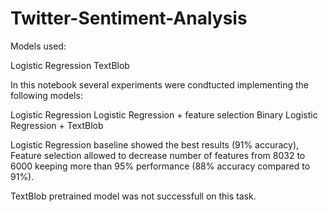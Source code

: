 # Twitter-Sentiment-Analysis

Models used:

Logistic Regression
TextBlob

In this notebook several experiments were condtucted implementing the following models:

Logistic Regression
Logistic Regression + feature selection
Binary Logistic Regression + TextBlob

Logistic Regression baseline showed the best results (91% accuracy), Feature selection allowed to decrease number of features from 8032 to 6000 keeping more than 95% performance (88% accuracy compared to 91%).

TextBlob pretrained model was not successfull on this task.
